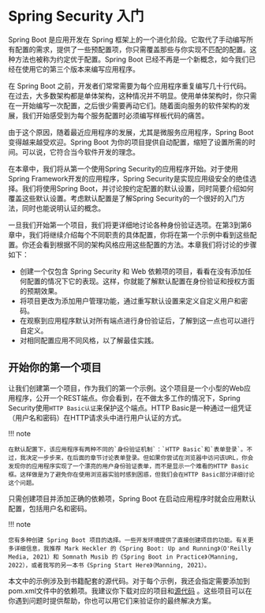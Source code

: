 # Spring Security 入门

Spring Boot 是应用开发在 Spring 框架上的一个进化阶段。它取代了手动编写所有配置的需求，提供了一些预配置项，你只需覆盖那些与你实现不匹配的配置。这种方法也被称为约定优于配置。Spring
Boot 已经不再是一个新概念，如今我们已经在使用它的第三个版本来编写应用程序。

在 Spring Boot
之前，开发者们常常需要为每个应用程序重复编写几十行代码。在过去，大多数架构都是单体架构，这种情况并不明显。使用单体架构时，你只需在一开始编写一次配置，之后很少需要再动它们。随着面向服务的软件架构的发展，我们开始感受到为每个服务配置时必须编写样板代码的痛苦。

由于这个原因，随着最近应用程序的发展，尤其是微服务应用程序，Spring Boot 变得越来越受欢迎。Spring Boot
为你的项目提供自动配置，缩短了设置所需的时间。可以说，它符合当今软件开发的理念。

在本章中，我们将从第一个使用Spring Security的应用程序开始。对于使用Spring Framework开发的应用程序，Spring
Security是实现应用级安全的绝佳选择。我们将使用Spring Boot，并讨论按约定配置的默认设置，同时简要介绍如何覆盖这些默认设置。考虑默认配置是了解Spring
Security的一个很好的入门方法，同时也能说明认证的概念。

一旦我们开始第一个项目，我们将更详细地讨论各种身份验证选项。在第3到第6章中，我们将继续介绍每个不同职责的具体配置，你将在第一个示例中看到这些配置。你还会看到根据不同的架构风格应用这些配置的方法。本章我们将讨论的步骤如下：

- 创建一个仅包含 Spring Security 和 Web 依赖项的项目，看看在没有添加任何配置的情况下它的表现。这样，你就能了解默认配置在身份验证和授权方面的预期效果。
- 将项目更改为添加用户管理功能，通过重写默认设置来定义自定义用户和密码。
- 在观察到应用程序默认对所有端点进行身份验证后，了解到这一点也可以进行自定义。
- 对相同配置应用不同风格，以了解最佳实践。

## 开始你的第一个项目

让我们创建第一个项目，作为我们的第一个示例。这个项目是一个小型的Web应用程序，公开一个REST端点。你会看到，在不做太多工作的情况下，Spring
Security使用`HTTP Basic认证`来保护这个端点。HTTP Basic是一种通过一组凭证（用户名和密码）在HTTP请求头中进行用户认证的方式。

!!! note

    在默认配置下，该应用程序有两种不同的`身份验证机制`：`HTTP Basic`和`表单登录`。不过，我决定一步步来，在后面的章节讨论表单登录。但如果你尝试在浏览器中访问该URL，你会发现你的应用程序实现了一个漂亮的用户身份验证表单，而不是显示一个难看的HTTP Basic框。这样做是为了避免你在使用浏览器实验时感到困惑，但我们会在HTTP Basic部分详细讨论这个问题。

只需创建项目并添加正确的依赖项，Spring Boot 在启动应用程序时就会应用默认配置，包括用户名和密码。

!!! note

    您有多种创建 Spring Boot 项目的选择。一些开发环境提供了直接创建项目的功能。有关更多详细信息，我推荐 Mark Heckler 的《Spring Boot: Up and Running》（O'Reilly Media, 2021）和 Somnath Musib 的《Spring Boot in Practice》（Manning, 2022），或者我写的另一本书《Spring Start Here》（Manning, 2021）。

本文中的示例涉及到书籍配套的源代码。对于每个示例，我还会指定需要添加到pom.xml文件中的依赖项。我建议你下载对应的项目和[源代码](https://www.manning.com/downloads/2105)
。这些项目可以在你遇到问题时提供帮助，你也可以用它们来验证你的最终解决方案。

